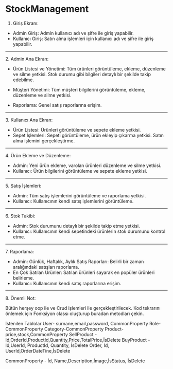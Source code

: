 # StockManagement

1. Giriş Ekranı:

- Admin Giriş:
  Admin kullanıcı adı ve şifre ile giriş yapabilir.
- Kullanıcı Giriş:
  Satın alma işlemleri için kullanıcı adı ve şifre ile giriş yapabilir.

<hr/>
2. Admin Ana Ekran:

- Ürün Listesi ve Yönetimi:
  Tüm ürünleri görüntüleme, ekleme, düzenleme ve silme yetkisi.
  Stok durumu gibi bilgileri detaylı bir şekilde takip edebilme.
- Müşteri Yönetimi:
  Tüm müşteri bilgilerini görüntüleme, ekleme, düzenleme ve silme yetkisi.

- Raporlama:
  Genel satış raporlarına erişim.

<hr/>
3. Kullanıcı Ana Ekran:

- Ürün Listesi:
  Ürünleri görüntüleme ve sepete ekleme yetkisi.
- Sepet İşlemleri:
  Sepeti görüntüleme, ürün ekleyip çıkarma yetkisi.
  Satın alma işlemini gerçekleştirme.

<hr/>
4. Ürün Ekleme ve Düzenleme:

- Admin:
  Yeni ürün ekleme, varolan ürünleri düzenleme ve silme yetkisi.
- Kullanıcı:
  Ürün bilgilerini görüntüleme ve sepete ekleme yetkisi.

<hr/>
5. Satış İşlemleri:

- Admin:
  Tüm satış işlemlerini görüntüleme ve raporlama yetkisi.
- Kullanıcı:
  Kullanıcının kendi satış işlemlerini görüntüleme.

<hr/>
6. Stok Takibi:

- Admin:
  Stok durumunu detaylı bir şekilde takip etme yetkisi.
- Kullanıcı:
  Kullanıcının kendi sepetindeki ürünlerin stok durumunu kontrol etme.

<hr/>
7. Raporlama:

- Admin:
  Günlük, Haftalık, Aylık Satış Raporları:
  Belirli bir zaman aralığındaki satışları raporlama.
- En Çok Satılan Ürünler:
  Satılan ürünleri sayarak en popüler ürünleri belirleme.
- Kullanıcı:
  Kullanıcının kendi satış raporlarına erişim.

<hr/>
8. Önemli Not:

Bütün herşey oop ile ve Crud işlemleri ile gerçekleştirilecek. Kod tekrarını önlemek için Fonksiyon classı oluşturup buradan metodları çekin.

İstenilen Tablolar
User- surnane,email,password, CommonProperty
Role-CommonProperty
Category-CommonProperty
Product-price,stock,CommonProperty
SellProduct - Id,OrderId,ProductId,Quantity,Price,TotalPrice,İsDelete
BuyProduct - Id,UserId, ProductId, Quantity, İsDelete
Order, Id, UserId,OrderDateTine,İsDelete

CommonProperty - İd, Name,Description,İmage,İsStatus, İsDelete
